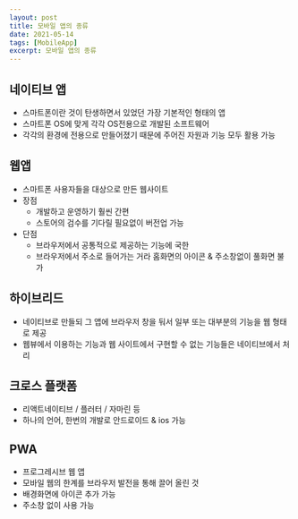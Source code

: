 ```yaml
---
layout: post
title: 모바일 앱의 종류
date: 2021-05-14
tags: [MobileApp]
excerpt: 모바일 앱의 종류
---
```


## 네이티브 앱

- 스마트폰이란 것이 탄생하면서 있었던 가장 기본적인 형태의 앱
- 스마트폰 OS에 맞게 각각 OS전용으로 개발된 소프트웨어
- 각각의 환경에 전용으로 만들어졌기 때문에 주어진 자원과 기능 모두 활용 가능

## 웹앱

- 스마트폰 사용자들을 대상으로 만든 웹사이트
- 장점
  - 개발하고 운영하기 훨씬 간편
  - 스토어의 검수를 기다릴 필요없이 버전업 가능
- 단점
  - 브라우저에서 공통적으로 제공하는 기능에 국한
  - 브라우저에서 주소로 들어가는 거라 홈화면의 아이콘 & 주소창없이 풀화면 불가

## 하이브리드

- 네이티브로 만들되 그 앱에 브라우저 창을 둬서 일부 또는 대부분의 기능을 웹 형태로 제공
- 웹뷰에서 이용하는 기능과 웹 사이트에서 구현할 수 없는 기능들은 네이티브에서 처리

## 크로스 플랫폼

- 리액트네이티브 / 플러터 / 자마린 등
- 하나의 언어, 한번의 개발로 안드로이드 & ios 가능

## PWA

- 프로그레시브 웹 앱
- 모바일 웹의 한계를 브라우저 발전을 통해 끌어 올린 것
- 배경화면에 아이콘 추가 가능
- 주소창 없이 사용 가능
